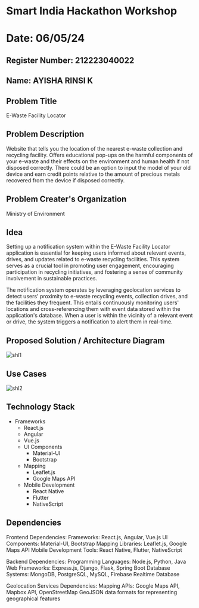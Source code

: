 # Smart India Hackathon Workshop
# Date: 06/05/24
## Register Number: 212223040022
## Name: AYISHA RINSI K
## Problem Title
E-Waste Facility Locator
## Problem Description
Website that tells you the location of the nearest e-waste collection and recycling facility. Offers educational pop-ups on the harmful components of your e-waste and their effects on the environment and human health if not disposed correctly. There could be an option to input the model of your old device and earn credit points relative to the amount of precious metals recovered from the device if disposed correctly.
## Problem Creater's Organization
Ministry of Environment

## Idea

Setting up a notification system within the E-Waste Facility Locator application is essential for keeping users informed about relevant events, drives, and updates related to e-waste recycling facilities. This system serves as a crucial tool in promoting user engagement, encouraging participation in recycling initiatives, and fostering a sense of community involvement in sustainable practices.

The notification system operates by leveraging geolocation services to detect users' proximity to e-waste recycling events, collection drives, and the facilities they frequent. This entails continuously monitoring users' locations and cross-referencing them with event data stored within the application's database. When a user is within the vicinity of a relevant event or drive, the system triggers a notification to alert them in real-time.

## Proposed Solution / Architecture Diagram
![shl1](https://github.com/Ayisharinsi/SIHPS/assets/148609304/8cb945af-a96f-4fd9-aa1d-7c58f64cbc2a)


## Use Cases
![shl2](https://github.com/Ayisharinsi/SIHPS/assets/148609304/285541b5-d62f-4d62-a50b-084ed386a7e8)

## Technology Stack
- Frameworks
    - React.js
    - Angular
    - Vue.js
  - UI Components
    - Material-UI
    - Bootstrap
  - Mapping
    - Leaflet.js
    - Google Maps API
  - Mobile Development
    - React Native
    - Flutter
    - NativeScript

## Dependencies
Frontend Dependencies:
Frameworks: React.js, Angular, Vue.js
UI Components: Material-UI, Bootstrap
Mapping Libraries: Leaflet.js, Google Maps API
Mobile Development Tools: React Native, Flutter, NativeScript

Backend Dependencies:
Programming Languages: Node.js, Python, Java
Web Frameworks: Express.js, Django, Flask, Spring Boot
Database Systems: MongoDB, PostgreSQL, MySQL, Firebase Realtime Database

Geolocation Services Dependencies:
Mapping APIs: Google Maps API, Mapbox API, OpenStreetMap
GeoJSON data formats for representing geographical features
